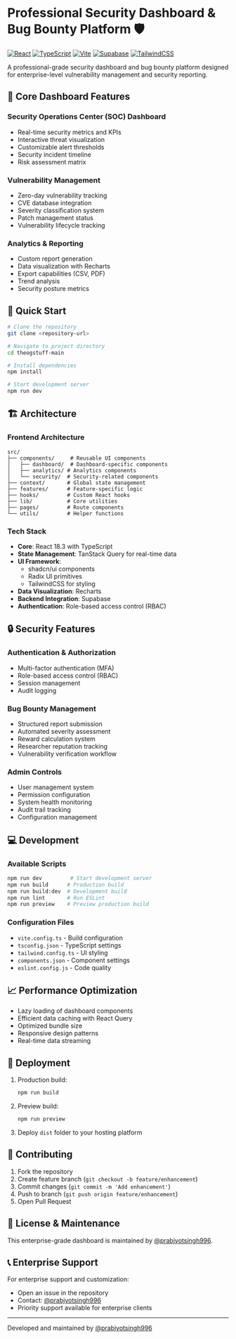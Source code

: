 # Professional Security Dashboard & Bug Bounty Platform 🛡️

[![React](https://img.shields.io/badge/React-18.3-61dafb.svg)](https://reactjs.org/)
[![TypeScript](https://img.shields.io/badge/TypeScript-5.5-3178c6.svg)](https://www.typescriptlang.org/)
[![Vite](https://img.shields.io/badge/Vite-5.4-646cff.svg)](https://vitejs.dev/)
[![Supabase](https://img.shields.io/badge/Supabase-2.49-3ecf8e.svg)](https://supabase.io/)
[![TailwindCSS](https://img.shields.io/badge/Tailwind-3.4-38bdf8.svg)](https://tailwindcss.com/)

A professional-grade security dashboard and bug bounty platform designed for enterprise-level vulnerability management and security reporting.

## 🎯 Core Dashboard Features

### Security Operations Center (SOC) Dashboard
- Real-time security metrics and KPIs
- Interactive threat visualization
- Customizable alert thresholds
- Security incident timeline
- Risk assessment matrix

### Vulnerability Management
- Zero-day vulnerability tracking
- CVE database integration
- Severity classification system
- Patch management status
- Vulnerability lifecycle tracking

### Analytics & Reporting
- Custom report generation
- Data visualization with Recharts
- Export capabilities (CSV, PDF)
- Trend analysis
- Security posture metrics

## 🚀 Quick Start

```bash
# Clone the repository
git clone <repository-url>

# Navigate to project directory
cd theogstuff-main

# Install dependencies
npm install

# Start development server
npm run dev
```

## 🏗️ Architecture

### Frontend Architecture
```
src/
├── components/     # Reusable UI components
│   ├── dashboard/  # Dashboard-specific components
│   ├── analytics/ # Analytics components
│   └── security/  # Security-related components
├── context/       # Global state management
├── features/      # Feature-specific logic
├── hooks/         # Custom React hooks
├── lib/           # Core utilities
├── pages/         # Route components
└── utils/         # Helper functions
```

### Tech Stack
- **Core**: React 18.3 with TypeScript
- **State Management**: TanStack Query for real-time data
- **UI Framework**: 
  - shadcn/ui components
  - Radix UI primitives
  - TailwindCSS for styling
- **Data Visualization**: Recharts
- **Backend Integration**: Supabase
- **Authentication**: Role-based access control (RBAC)

## 🔒 Security Features

### Authentication & Authorization
- Multi-factor authentication (MFA)
- Role-based access control (RBAC)
- Session management
- Audit logging

### Bug Bounty Management
- Structured report submission
- Automated severity assessment
- Reward calculation system
- Researcher reputation tracking
- Vulnerability verification workflow

### Admin Controls
- User management system
- Permission configuration
- System health monitoring
- Audit trail tracking
- Configuration management

## 💻 Development

### Available Scripts
```bash
npm run dev         # Start development server
npm run build      # Production build
npm run build:dev  # Development build
npm run lint       # Run ESLint
npm run preview    # Preview production build
```

### Configuration Files
- `vite.config.ts` - Build configuration
- `tsconfig.json` - TypeScript settings
- `tailwind.config.ts` - UI styling
- `components.json` - Component settings
- `eslint.config.js` - Code quality

## 📈 Performance Optimization

- Lazy loading of dashboard components
- Efficient data caching with React Query
- Optimized bundle size
- Responsive design patterns
- Real-time data streaming

## 🚀 Deployment

1. Production build:
   ```bash
   npm run build
   ```

2. Preview build:
   ```bash
   npm run preview
   ```

3. Deploy `dist` folder to your hosting platform

## 🤝 Contributing

1. Fork the repository
2. Create feature branch (`git checkout -b feature/enhancement`)
3. Commit changes (`git commit -m 'Add enhancement'`)
4. Push to branch (`git push origin feature/enhancement`)
5. Open Pull Request

## 📄 License & Maintenance

This enterprise-grade dashboard is maintained by [@prabjyotsingh996](https://github.com/prabjyotsingh996).

## 📞 Enterprise Support

For enterprise support and customization:
- Open an issue in the repository
- Contact: [@prabjyotsingh996](https://github.com/prabjyotsingh996)
- Priority support available for enterprise clients

---

Developed and maintained by [@prabjyotsingh996](https://github.com/prabjyotsingh996)
